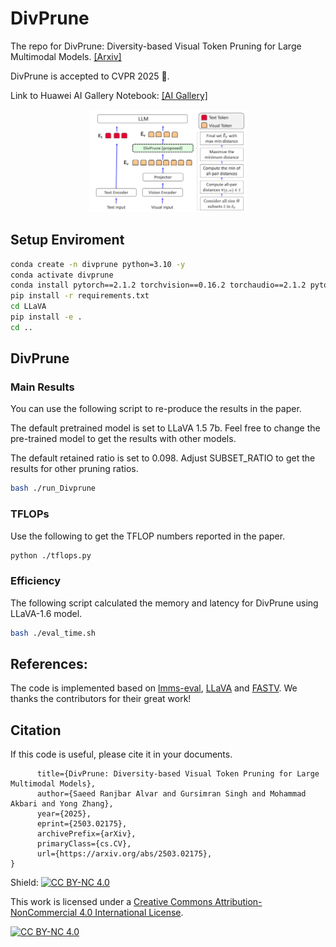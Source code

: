 
# DivPrune 
The repo for DivPrune: Diversity-based Visual Token Pruning for Large Multimodal Models. [[Arxiv]](https://arxiv.org/abs/2503.02175) 

DivPrune is accepted to CVPR 2025 🎉.

Link to Huawei AI Gallery Notebook: [[AI Gallery]](https://developer.huaweicloud.com/develop/aigallery/notebook/detail?id=11ca1e7d-9885-4f51-8bcf-232f83421072)


<div align="center">
  <img src="./overview.jpg" alt="Our approach" width="50%">
</div>



## Setup Enviroment
```sh
conda create -n divprune python=3.10 -y
conda activate divprune
conda install pytorch==2.1.2 torchvision==0.16.2 torchaudio==2.1.2 pytorch-cuda=11.8 -c pytorch -c nvidia
pip install -r requirements.txt
cd LLaVA
pip install -e .
cd ..
```

## DivPrune 
### Main Results
You can use the following script to re-produce the results in the paper. 

The default pretrained model is set to LLaVA 1.5 7b. Feel free to change the pre-trained model to get the results with other models.

The default retained ratio is set to 0.098. Adjust SUBSET_RATIO to get the results for other pruning ratios. 

```sh 
bash ./run_Divprune
```
### TFLOPs
Use the following to get the TFLOP numbers reported in the paper. 
 ```sh 
python ./tflops.py
```

### Efficiency 
The following script calculated the  memory and latency for DivPrune using LLaVA-1.6 model.
 ```sh 
bash ./eval_time.sh
```

## References: 
The code is implemented based on [lmms-eval](https://github.com/EvolvingLMMs-Lab/lmms-eval), [LLaVA](https://github.com/haotian-liu/LLaVA) and [FASTV](https://github.com/pkunlp-icler/FastV). 
We thanks the contributors for their great work!

## Citation 
If this code is useful, please cite it in your documents.
```@misc{alvar2025divprunediversitybasedvisualtoken,
      title={DivPrune: Diversity-based Visual Token Pruning for Large Multimodal Models}, 
      author={Saeed Ranjbar Alvar and Gursimran Singh and Mohammad Akbari and Yong Zhang},
      year={2025},
      eprint={2503.02175},
      archivePrefix={arXiv},
      primaryClass={cs.CV},
      url={https://arxiv.org/abs/2503.02175}, 
}
```
Shield: [![CC BY-NC 4.0][cc-by-nc-shield]][cc-by-nc]

This work is licensed under a
[Creative Commons Attribution-NonCommercial 4.0 International License][cc-by-nc].

[![CC BY-NC 4.0][cc-by-nc-image]][cc-by-nc]

[cc-by-nc]: https://creativecommons.org/licenses/by-nc/4.0/
[cc-by-nc-image]: https://licensebuttons.net/l/by-nc/4.0/88x31.png
[cc-by-nc-shield]: https://img.shields.io/badge/License-CC%20BY--NC%204.0-lightgrey.svg
